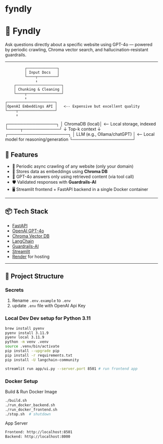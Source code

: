 # fyndly

# 🧠 Fyndly

Ask questions directly about a specific website using GPT-4o — powered by periodic crawling, Chroma vector search, and hallucination-resistant guardrails.

---



             ┌──────────────┐
             │ Input Docs   │
             └────┬─────────┘
                  ↓
        ┌─────────────────────┐
        │ Chunking & Cleaning │
        └────┬────────────────┘
             ↓
    ┌──────────────────────┐
    │OpenAI Embeddings API │   <-- Expensive but excellent quality
    └────┬─────────────────┘
         ↓
   ┌────────────────┐
   │ ChromaDB (local)│  <-- Local storage, indexed
   └────┬────────────┘
        ↓
     Top-k context
        ↓
  ┌────────────────────┐
  │ LLM (e.g., Ollama/chatGPT) │ <-- Local model for reasoning/generation
  └────────────────────┘


## 🚀 Features

- 🔁 Periodic async crawling of any website (only your domain)
- 💾 Stores data as embeddings using **Chroma DB**
- 💬 GPT-4o answers only using retrieved content (via tool call)
- 🛡️ Validated responses with **Guardrails-AI**
- 🖥️ Streamlit frontend + FastAPI backend in a single Docker container

---

## 📦 Tech Stack

- [FastAPI](https://fastapi.tiangolo.com/)
- [OpenAI GPT-4o](https://platform.openai.com/)
- [Chroma Vector DB](https://www.trychroma.com/)
- [LangChain](https://www.langchain.com/)
- [Guardrails-AI](https://www.guardrailsai.com/)
- [Streamlit](https://streamlit.io/)
- [Render](https://render.com/) for hosting

---

## 📁 Project Structure

### Secrets
1. Rename `.env.example` to `.env`
2. update `.env` file with OpenAI Api Key

### Local Dev Dev setup for Python 3.11
```sh
brew install pyenv
pyenv install 3.11.9
pyenv local 3.11.9
python -m venv .venv
source .venv/bin/activate
pip install --upgrade pip
pip install -r requirements.txt
pip install -U langchain-community

streamlit run app/ui.py --server.port 8501 # run frontend app 
```
### Docker Setup
Build & Run Docker Image
```sh
./build.sh
./run_docker_backend.sh 
./run_docker_frontend.sh
./stop.sh  # shutdown
```
App Server
```sh
Frontend: http://localhost:8501
Backend: http://localhost:8000
```

